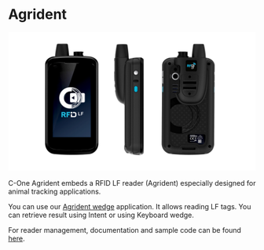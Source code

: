 Agrident
========

![](_images/agrident.jpg)

C-One Agrident embeds a RFID LF reader (Agrident) especially designed for animal tracking applications.

You can use our [Agrident wedge](fr/applications/agrident_wedge.md) application. It allows reading LF tags. You can retrieve result using Intent or using Keyboard wedge.

For reader management, documentation and sample code can be found [here](https://github.com/Coppernic/AgridentWedgeSample).
